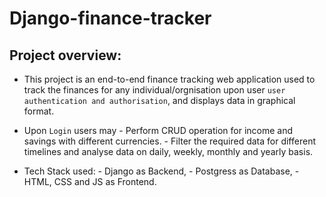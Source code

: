 # Django-finance-tracker

## Project overview:

- This project is an end-to-end finance tracking web application used to track the finances for any individual/orgnisation upon user `user authentication and authorisation`, and displays data in graphical format.

- Upon `Login` users may - Perform CRUD operation for income and savings with different currencies. 
                         - Filter the required data for different timelines and analyse data on daily,
                           weekly, monthly and yearly basis.
  
- Tech Stack used: - Django as Backend, 
                   - Postgress as Database, 
                   - HTML, CSS and JS as Frontend.
                

